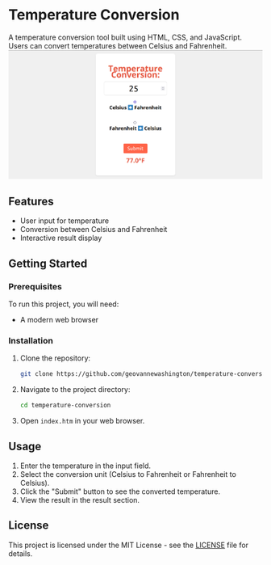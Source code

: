 
# Temperature Conversion

A temperature conversion tool built using HTML, CSS, and JavaScript. Users can convert temperatures between Celsius and Fahrenheit.
![App image](./images/app.png)

## Features

- User input for temperature
- Conversion between Celsius and Fahrenheit
- Interactive result display

## Getting Started

### Prerequisites

To run this project, you will need:

- A modern web browser

### Installation

1. Clone the repository:
    ```bash
    git clone https://github.com/geovannewashington/temperature-conversion.git
    ```

2. Navigate to the project directory:
    ```bash
    cd temperature-conversion
    ```

3. Open `index.htm` in your web browser.

## Usage

1. Enter the temperature in the input field.
2. Select the conversion unit (Celsius to Fahrenheit or Fahrenheit to Celsius).
3. Click the "Submit" button to see the converted temperature.
4. View the result in the result section.

## License

This project is licensed under the MIT License - see the [LICENSE](LICENSE) file for details.



